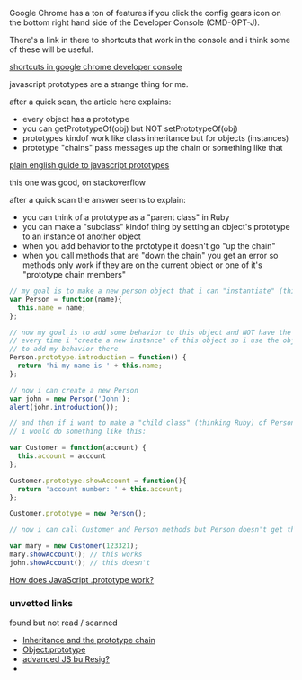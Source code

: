 Google Chrome has a ton of features if you click the config gears icon on 
the bottom right hand side of the Developer Console (CMD-OPT-J).

There's a link in there to shortcuts that work in the console and i think
some of these will be useful.  

[shortcuts in google chrome developer console](https://developers.google.com/chrome-developer-tools/docs/shortcuts)


javascript prototypes are a strange thing for me.  

after a quick scan, the article here explains:
- every object has a prototype
- you can getPrototypeOf(obj) but NOT setPrototypeOf(obj)
- prototypes kindof work like class inheritance but for objects (instances)
- prototype "chains" pass messages up the chain or something like that

[plain english guide to javascript prototypes](http://sporto.github.io/blog/2013/02/22/a-plain-english-guide-to-javascript-prototypes/)


this one was good, on stackoverflow

after a quick scan the answer seems to explain:
- you can think of a prototype as a "parent class" in Ruby
- you can make a "subclass" kindof thing by setting an object's prototype to an 
instance of another object
- when you add behavior to the prototype it doesn't go "up the chain"
- when you call methods that are "down the chain" you get an error so methods only
work if they are on the current object or one of it's "prototype chain members"

```javascript
// my goal is to make a new person object that i can "instantiate" (thinking Ruby here)
var Person = function(name){
  this.name = name;
};

// now my goal is to add some behavior to this object and NOT have the behavior "redefined"
// every time i "create a new instance" of this object so i use the object's prototype
// to add my behavior there
Person.prototype.introduction = function() {
  return 'hi my name is ' + this.name;
};

// now i can create a new Person
var john = new Person('John');
alert(john.introduction());

// and then if i want to make a "child class" (thinking Ruby) of Person called Customer
// i would do something like this:

var Customer = function(account) {
  this.account = account
};

Customer.prototype.showAccount = function(){
  return 'account number: ' + this.account;
};

Customer.prototype = new Person();

// now i can call Customer and Person methods but Person doesn't get the Customer methods

var mary = new Customer(123321);
mary.showAccount(); // this works
john.showAccount(); // this doesn't
```

[How does JavaScript .prototype work?](http://stackoverflow.com/a/4778408)




### unvetted links

found but not read / scanned

- [Inheritance and the prototype chain](https://developer.mozilla.org/en-US/docs/Web/JavaScript/Guide/Inheritance_and_the_prototype_chain)
- [Object.prototype](https://developer.mozilla.org/en-US/docs/Web/JavaScript/Reference/Global_Objects/Object/prototype)
- [advanced JS bu Resig?](http://ejohn.org/apps/learn/)
- 
